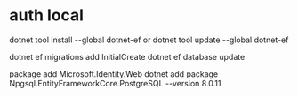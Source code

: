 # auth local

dotnet tool install --global dotnet-ef
or
dotnet tool update --global dotnet-ef

dotnet ef migrations add InitialCreate
dotnet ef database update

package add Microsoft.Identity.Web
dotnet add package Npgsql.EntityFrameworkCore.PostgreSQL --version 8.0.11